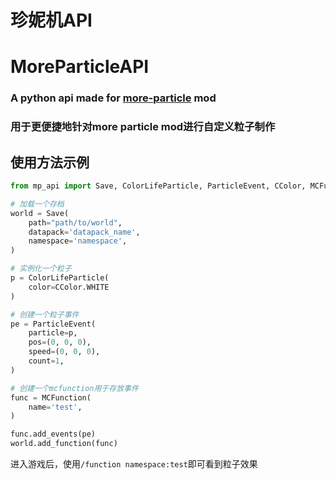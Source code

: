 # 珍妮机API
# MoreParticleAPI
### A python api made for [more-particle](https://github.com/BottleSoy/more-particle) mod
### 用于更便捷地针对more particle mod进行自定义粒子制作

## 使用方法示例

```python
from mp_api import Save, ColorLifeParticle, ParticleEvent, CColor, MCFunction

# 加载一个存档
world = Save(
    path="path/to/world",
    datapack='datapack_name',
    namespace='namespace',
)

# 实例化一个粒子
p = ColorLifeParticle(
    color=CColor.WHITE
)

# 创建一个粒子事件
pe = ParticleEvent(
    particle=p,
    pos=(0, 0, 0),
    speed=(0, 0, 0),
    count=1,
)

# 创建一个mcfunction用于存放事件
func = MCFunction(
    name='test',
)

func.add_events(pe)
world.add_function(func)
```
进入游戏后，使用`/function namespace:test`即可看到粒子效果
